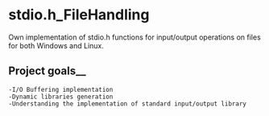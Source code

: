 # stdio.h_FileHandling
Own implementation of stdio.h functions for input/output operations on files for both Windows and Linux.

## Project goals__
    -I/O Buffering implementation
    -Dynamic libraries generation
    -Understanding the implementation of standard input/output library

